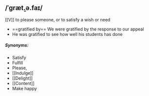 ## /ˈɡræt̬.ə.faɪ/
[[V]]
to please someone, or to satisfy a wish or need

- ==gratified by== 
We were gratified by the response to our appeal
- He was gratified to see how well his students has done

##### Synonyms:
- Satisfy
- Fulfill
- Please,
- [[Indulge]]
- [[Delight]]
- [[Content]]
- Make happy
